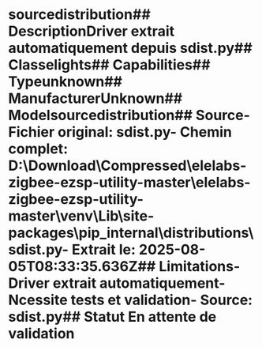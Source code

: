 # sourcedistribution##  DescriptionDriver extrait automatiquement depuis sdist.py##  Classelights##  Capabilities##  Typeunknown##  ManufacturerUnknown##  Modelsourcedistribution##  Source- **Fichier original**: sdist.py- **Chemin complet**: D:\Download\Compressed\elelabs-zigbee-ezsp-utility-master\elelabs-zigbee-ezsp-utility-master\venv\Lib\site-packages\pip\_internal\distributions\sdist.py- **Extrait le**: 2025-08-05T08:33:35.636Z##  Limitations- Driver extrait automatiquement- Ncessite tests et validation- Source: sdist.py##  Statut En attente de validation